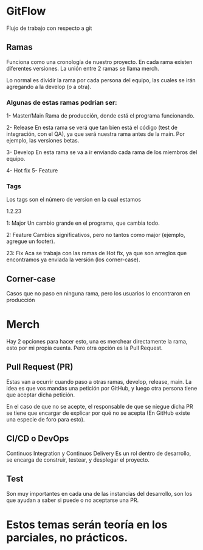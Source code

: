 # GitFlow

Flujo de trabajo con respecto a git

## Ramas

Funciona como una cronología de nuestro proyecto.
En cada rama existen diferentes versiones.
La unión entre 2 ramas se llama merch.

Lo normal es dividir la rama por cada persona del equipo, las cuales se irán agregando a la develop (o a otra).

### Algunas de estas ramas podrían ser:

1- Master/Main
Rama de producción, donde está el programa funcionando.

2- Release
En esta rama se verá que tan bien está el código (test de integración, con el QA), ya que será nuestra rama antes de la main.
Por ejemplo, las versiones betas.

3- Develop
En esta rama se va a ir enviando cada rama de los miembros del equipo.

4- Hot fix
5- Feature

### Tags

Los tags son el número de version en la cual estamos

1.2.23

1: Major
Un cambio grande en el programa, que cambia todo.

2: Feature
Cambios significativos, pero no tantos como major (ejemplo, agregue un footer).

23: Fix
Aca se trabaja con las ramas de Hot fix, ya que son arreglos que encontramos ya enviada la versión (los corner-case).

## Corner-case

Casos que no paso en ninguna rama, pero los usuarios lo encontraron en producción

# Merch

Hay 2 opciones para hacer esto, una es merchear directamente la rama, esto por mi propia cuenta. Pero otra opción es la Pull Request.

## Pull Request (PR)

Estas van a ocurrir cuando paso a otras ramas, develop, release, main.
La idea es que vos mandas una petición por GitHub, y luego otra persona tiene que aceptar dicha petición.

En el caso de que no se acepte, el responsable de que se niegue dicha PR se tiene que encargar de explicar por qué no se acepta (En GitHub existe una especie de foro para esto).

## CI/CD o DevOps

Continuos Integration y Continuos Delivery
Es un rol dentro de desarrollo, se encarga de construir, testear, y desplegar el proyecto.

## Test

Son muy importantes en cada una de las instancias del desarrollo, son los que ayudan a saber si puede o no aceptarse una PR.

# Estos temas serán teoría en los parciales, no prácticos.
